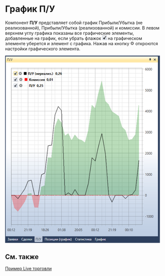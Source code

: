 # График П\/У

Компонент **П\/У** представляет собой график Прибыли\/Убытка (не реализованной), Прибыли\/Убытка (реализованной) и комиссии. В левом верхнем углу графика показаны все графические элементы, добавленные на график, если убрать флажок ![Designer Schedule 00](../../../../images/designer_schedule_00.png) на графическом элементе уберется и элемент с графика. Нажав на кнопку ![Designer Schedule 01](../../../../images/designer_schedule_01.png) откроются настройки графического элемента. 

![Designer Schedule PU 00](../../../../images/designer_schedule_pu_00.png)

## См. также

[Пример Live торговли](../../live_execution/live_execution_sample.md)
